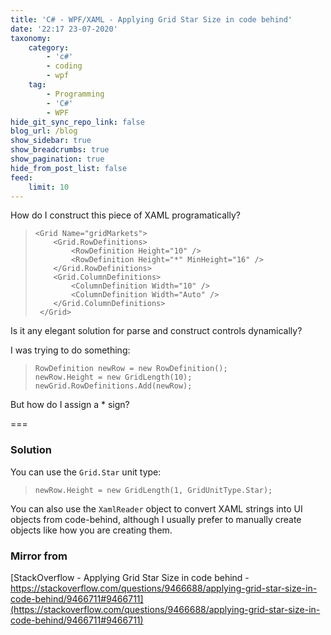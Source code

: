 ```yaml
---
title: 'C# - WPF/XAML - Applying Grid Star Size in code behind'
date: '22:17 23-07-2020'
taxonomy:
    category:
        - 'c#'
        - coding
        - wpf
    tag:
        - Programming
        - 'C#'
        - WPF
hide_git_sync_repo_link: false
blog_url: /blog
show_sidebar: true
show_breadcrumbs: true
show_pagination: true
hide_from_post_list: false
feed:
    limit: 10
---
```


How do I construct this piece of XAML programatically?

>     <Grid Name="gridMarkets">
>         <Grid.RowDefinitions>
>             <RowDefinition Height="10" />
>             <RowDefinition Height="*" MinHeight="16" />
>         </Grid.RowDefinitions>
>         <Grid.ColumnDefinitions>
>             <ColumnDefinition Width="10" />
>             <ColumnDefinition Width="Auto" />
>         </Grid.ColumnDefinitions>
>      </Grid>

Is it any elegant solution for parse and construct controls dynamically?

I was trying to do something:

>     RowDefinition newRow = new RowDefinition();
>     newRow.Height = new GridLength(10);
>     newGrid.RowDefinitions.Add(newRow);

But how do I assign a * sign?

===

### Solution

You can use the `Grid.Star` unit type:

>     newRow.Height = new GridLength(1, GridUnitType.Star);

You can also use the `XamlReader` object to convert XAML strings into UI objects from code-behind, although I usually prefer to manually create objects like how you are creating them.

### Mirror from
[StackOverflow - Applying Grid Star Size in code behind - https://stackoverflow.com/questions/9466688/applying-grid-star-size-in-code-behind/9466711#9466711](https://stackoverflow.com/questions/9466688/applying-grid-star-size-in-code-behind/9466711#9466711)
